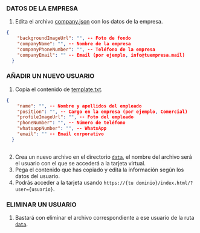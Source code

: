 ### DATOS DE LA EMPRESA
1. Edita el archivo [company.json](data/company.json) con los datos de la empresa.
```json
{
    "backgroundImageUrl": "", -- Foto de fondo
    "companyName": "", -- Nombre de la empresa
    "companyPhoneNumber": "", -- Teléfono de la empresa
    "companyEmail": "" -- Email (por ejemplo, info@tuempresa.mail)
  }
```

### AÑADIR UN NUEVO USUARIO
1. Copia el contenido de [template.txt](data/template.txt).
```json
{
    "name": "", -- Nombre y apellidos del empleado
    "position": "", -- Cargo en la empresa (por ejemplo, Comercial)
    "profileImageUrl": "", -- Foto del empleado
    "phoneNumber": "", -- Número de teléfono
    "whatsappNumber": "", -- WhatsApp
    "email": "" -- Email corporativo
  }
  
```
2. Crea un nuevo archivo en el directorio [`data`](data), el nombre del archivo será el usuario con el que se accederá a la tarjeta virtual.
3. Pega el contenido que has copiado y edita la información según los datos del usuario.
4. Podrás acceder a la tarjeta usando ``https://{tu dominio}/index.html/?user={usuario}``.

### ELIMINAR UN USUARIO
1. Bastará con eliminar el archivo correspondiente a ese usuario de la ruta [`data`](data).
